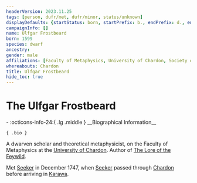 ```yaml
---
headerVersion: 2023.11.25
tags: [person, dufr/met, dufr/minor, status/unknown]
displayDefaults: {startStatus: born, startPrefix: b., endPrefix: d., endStatus: died}
campaignInfo: []
name: Ulfgar Frostbeard
born: 1599
species: dwarf
ancestry:
gender: male
affiliations: [Faculty of Metaphysics, University of Chardon, Society of the Open Scroll]
whereabouts: Chardon
title: Ulfgar Frostbeard
hide_toc: true
---
```

# The Ulfgar Frostbeard
<div class="grid cards ext-narrow-margin ext-one-column" markdown>
- :octicons-info-24:{ .lg .middle } __Biographical Information__

    { .bio }

</div>


A dwarven scholar and theoretical metaphysicist, on the Faculty of Metaphysics at the [University of Chardon](<../../gazetteer/west-coast/chardonian-empire/chardon/university-of-chardon.md>).  Author of [The Lore of the Feywild](<../../things/books/the-lore-of-the-feywild.md>). 

Met [Seeker](<../pcs/dunmar-fellowship/seeker.md>) in December 1747, when [Seeker](<../pcs/dunmar-fellowship/seeker.md>) passed through [Chardon](<../../gazetteer/west-coast/chardonian-empire/chardon/chardon.md>) before arriving in [Karawa](<../../gazetteer/greater-dunmar/realms/dunmar/eastern-dunmar/karawa.md>).

